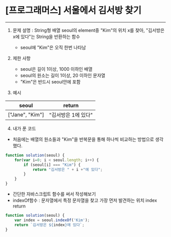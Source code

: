 # [프로그래머스] 서울에서 김서방 찾기
---

1. 문제 설명 : String형 배열 seoul의 element중 "Kim"의 위치 x를 찾아, "김서방은 x에 있다"는 String을 반환하는 함수
    - seoul에 "Kim"은 오직 한번 나타남

2. 제한 사항
    - seoul은 길이 1이상, 1000 이하인 배열
    - seoul의 원소는 길이 1이상, 20 이하인 문자열
    - "Kim"은 반드시 seoul안에 포함

3. 예시

seoul|return
--|--
["Jane", "Kim"]|"김서방은 1에 있다"

4. 내가 푼 코드
- 처음에는 배열의 원소들과 "Kim"을 반복문을 통해 하나씩 비교하는 방법으로 생각했다.
```javascript
function solution(seoul) {
    for(var i=0; i < seoul.length; i++) {
        if (seoul[i] === "Kim") {
            return "김서방은 " + i +"에 있다"; 
        }
    }
}
```
- 간단한 자바스크립트 함수를 써서 작성해보기
- indexOf함수 : 문자열에서 특정 문자열을 찾고 가장 먼저 발견하는 위치 index return
```javascript
function solution(seoul) {
    var index = seoul.indexOf('Kim');
    return `김서방은 ${index}에 있다`;
}
```
